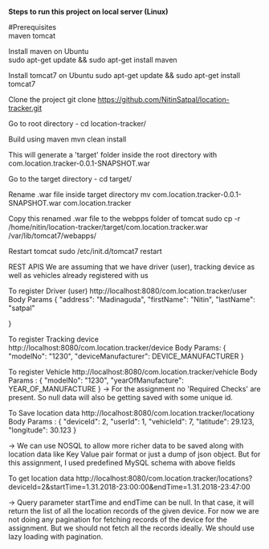 <b>Steps to run this project on local server (Linux)</b><br />

#Prerequisites<br />
maven
tomcat

Install maven on Ubuntu<br />
sudo apt-get update && sudo apt-get install maven

Install tomcat7 on Ubuntu
sudo apt-get update && sudo apt-get install tomcat7

Clone the project
git clone https://github.com/NitinSatpal/location-tracker.git

Go to root directory - cd location-tracker/

Build using maven
mvn clean install

This will generate a 'target' folder inside the root directory with com.location.tracker-0.0.1-SNAPSHOT.war

Go to the target directory - cd target/

Rename .war file inside target directory
mv com.location.tracker-0.0.1-SNAPSHOT.war com.location.tracker

Copy this renamed .war file to the webpps folder of tomcat
sudo cp -r /home/nitin/location-tracker/target/com.location.tracker.war /var/lib/tomcat7/webapps/


Restart tomcat
sudo /etc/init.d/tomcat7 restart


REST APIS
We are assuming that we have driver (user), tracking device as well as vehicles already registered with us

To register Driver (user)
http://localhost:8080/com.location.tracker/user
Body Params {
	"address": "Madinaguda",
	"firstName": "Nitin",
	"lastName": "satpal"

}

To register Tracking device
http://localhost:8080/com.location.tracker/device
Body Params: {
	"modelNo": "1230",
	"deviceManufacturer": DEVICE_MANUFACTURER
}

To register Vehicle
http://localhost:8080/com.location.tracker/vehicle
Body Params : {
	"modelNo": "1230",
	"yearOfManufacture": YEAR_OF_MANUFACTURE
}
-> For the assignment no 'Required Checks' are present. So null data will also be getting saved with some unique id.

To Save location data
http://localhost:8080/com.location.tracker/locationy 
Body Params : {
	"deviceId": 2,
	"userId": 1,
	"vehicleId": 7,
	"latitude": 29.123,
	"longitude": 30.123
}

-> We can use NOSQL to allow more richer data to be saved along with location data like Key Value pair format or just a dump of json object. But for this assignment, I used predefined MySQL schema with above fields

To get location data
http://localhost:8080/com.location.tracker/locations?deviceId=2&startTime=1.31.2018-23:00:00&endTime=1.31.2018-23:47:00

-> Query parameter startTime and endTime can be null. In that case, it will return the list of all the location records of the given device.
For now we are not doing any pagination for fetching records of the device for the assignment. But we should not fetch all the records ideally. We should use lazy loading with pagination.

